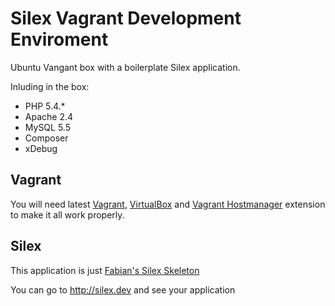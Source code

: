 Silex Vagrant Development Enviroment
=================

Ubuntu Vangant box with a boilerplate Silex application. 

Inluding in the box: 
* PHP 5.4.*
* Apache 2.4
* MySQL 5.5
* Composer
* xDebug

Vagrant
-------

You will need latest [Vagrant](https://www.vagrantup.com/), [VirtualBox](https://www.virtualbox.org/) and [Vagrant Hostmanager](https://github.com/smdahlen/vagrant-hostmanager) extension to make it all work properly.

Silex
-----
This application is just [Fabian's Silex Skeleton](https://github.com/silexphp/Silex-Skeleton)


You can go to http://silex.dev and see your application